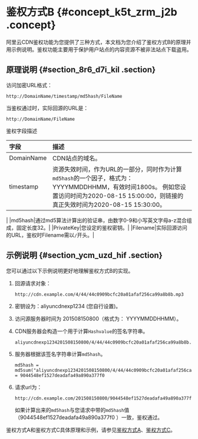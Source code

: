 # 鉴权方式B {#concept_k5t_zrm_j2b .concept}

阿里云CDN鉴权功能为您提供了三种方式，本文档为您介绍了鉴权方式B的原理并用示例说明。鉴权功能主要用于保护用户站点的内容资源不被非法站点下载盗用。

## 原理说明 {#section_8r6_d7i_kil .section}

访问加密URL格式：

``` {#codeblock_zoh_abm_l1g}
http://DomainName/timestamp/md5hash/FileName
```

当鉴权通过时，实际回源的URL是：

``` {#codeblock_10l_l1p_k3j}
http://DomainName/FileName
```

鉴权字段描述

|字段|描述|
|:-|:-|
|DomainName|CDN站点的域名。|
|timestamp|资源失效时间，作为URL的一部分，同时作为计算`md5hash`的一个因子，格式为： YYYYMMDDHHMM，有效时间1800s。 例如您设置访问时间为2020-08-15 15:00:00，则链接的真正失效时间为2020-08-15 15:30:00。

 |
|md5hash|通过md5算法计算出的验证串，由数字0-9和小写英文字母a-z混合组成，固定长度32。|
|PrivateKey|您设定的鉴权密钥。|
|Filename|实际回源访问的URL，鉴权时Filename需以`/`开头。|

## 示例说明 {#section_ycm_uzd_hif .section}

您可以通过以下示例说明更好地理解鉴权方式B的实现。

1.  回源请求对象：

    ``` {#codeblock_m22_mca_1od}
    http://cdn.example.com/4/44/44c0909bcfc20a01afaf256ca99a8b8b.mp3
    ```

2.  密钥设为：aliyuncdnexp1234 \(您自行设置\)。
3.  访问源服务器时间为 201508150800（格式为： YYYYMMDDHHMM）。
4.  CDN服务器会构造一个用于计算`Hashvalue`的签名字符串。

    ``` {#codeblock_e76_t8w_0un}
    aliyuncdnexp1234201508150800/4/44/44c0909bcfc20a01afaf256ca99a8b8b.mp3
    ```

5.  服务器根据该签名字符串计算`md5hash`。

    ``` {#codeblock_q65_44q_2qr}
    md5hash = md5sum("aliyuncdnexp1234201508150800/4/44/44c0909bcfc20a01afaf256ca99a8b8b.mp3") = 9044548ef1527deadafa49a890a377f0
    ```

6.  请求url为：

    ``` {#codeblock_gda_vao_bhe}
    http://cdn.example.com/201508150800/9044548ef1527deadafa49a890a377f0/4/44/44c0909bcfc20a01afaf256ca99a8b8b.mp3
    ```

    如果计算出来的`md5hash`与您请求中带的`md5hash`值（9044548ef1527deadafa49a890a377f0 ）一致，鉴权通过。


鉴权方式A和鉴权方式C具体原理和示例，请参见[鉴权方式A](intl.zh-CN/域名管理/配置访问控制/配置URL鉴权/配置鉴权方式A.md#)、[鉴权方式C](intl.zh-CN/域名管理/配置访问控制/配置URL鉴权/鉴权方式C.md#)。

